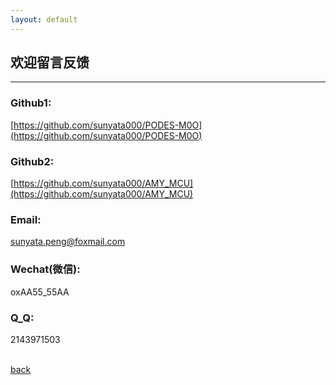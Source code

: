 ```yaml
---
layout: default
---
```


## 欢迎留言反馈

***
### Github1: 
[https://github.com/sunyata000/PODES-M0O](https://github.com/sunyata000/PODES-M0O)
<br>

### Github2: 
[https://github.com/sunyata000/AMY_MCU](https://github.com/sunyata000/AMY_MCU)
<br>

### Email: 
[sunyata.peng@foxmail.com](mailto:sunyata.peng@foxmail.com?subject=Hello%20again) 
<br>

### Wechat(微信):
oxAA55_55AA
<br>

### Q_Q:
2143971503
<br>
<br>


[back](https://sunyata000.github.io/index.html)
